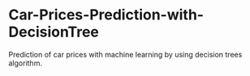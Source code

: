 # Car-Prices-Prediction-with-DecisionTree

Prediction of car prices with machine learning by using decision trees algorithm. 
